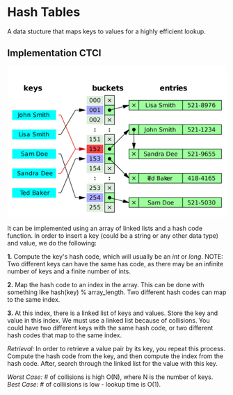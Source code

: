 # Hash Tables

A data stucture that maps keys to values for a highly efficient lookup.

## Implementation CTCI

![alt tag](hashtable.png)

It can be implemented using an array of linked lists and a hash code function. In order to insert a key (could be a string or any other data type) and value, we do the following:

**1.** Compute the key's hash code, which will usually be an *int* or *long*. NOTE: Two different keys can have the same has code, as there may be an infinite number of keys and a finite number of ints.

**2.** Map the hash code to an index in the array. This can be done with something like hash(key) % array_length. Two different hash codes can map to the same index.

**3.** At this index, there is a linked list of keys and values. Store the key and value in this index. We must use a linked list because of collisions. You could have two different keys with the same hash code, or two different hash codes that map to the same index.

*Retrieval:* In order to retrieve a value pair by its key, you repeat this process. Compute the hash code from the key, and then compute the index from the hash code. After, search through the linked list for the value with this key.

*Worst Case:* # of collisions is high O(N), where N is the number of keys.
*Best Case:* # of colliisions is low - lookup time is O(1).
